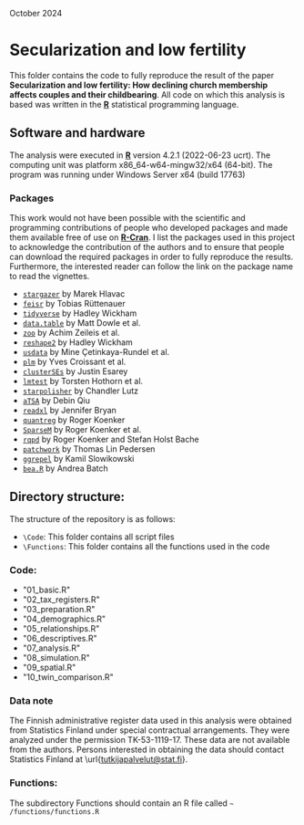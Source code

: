  October 2024

# Secularization and low fertility
This folder contains the code to fully reproduce the result of the paper **Secularization and low fertility: How declining church membership affects couples and their childbearing**. All code on which this analysis is based was written in the [**R**](https://www.r-project.org/) statistical programming language.


## Software and hardware
The analysis were executed in [**R**](https://www.r-project.org/) version 4.2.1 (2022-06-23 ucrt). The computing unit was platform x86_64-w64-mingw32/x64 (64-bit).
The program was running under Windows Server x64 (build 17763)

### Packages
This work would not have been possible with the scientific and programming contributions of people who developed packages and made them available free of use on [**R-Cran**](https://cran.r-project.org/). I list the packages used in this project to acknowledge the contribution of the authors and to ensure that people can download the required packages in order to fully reproduce the results. Furthermore, the interested reader can follow the link on the package name to read the vignettes.

- [`stargazer`](https://cran.r-project.org/web/packages/stargazer/vignettes/stargazer.pdf) by Marek Hlavac
- [`feisr`](https://cran.r-project.org/web/packages/feisr/index.html) by Tobias Rüttenauer
- [`tidyverse`](https://cran.r-project.org/web/packages/tidyverse/index.html) by Hadley Wickham
- [`data.table`](https://cran.r-project.org/web/packages/data.table/index.html) by Matt Dowle et al.
- [`zoo`](https://cran.r-project.org/web/packages/zoo/index.html) by Achim Zeileis et al.
- [`reshape2`](https://cran.r-project.org/web/packages/reshape2/index.html) by Hadley Wickham
- [`usdata`](https://cran.rstudio.com/web/packages/usdata/index.html>) by Mine  Çetinkaya-Rundel et al.
- [`plm`](https://cran.r-project.org/web/packages/plm/plm.pdf) by Yves Croissant et al.
- [`clusterSEs`](https://cran.r-project.org/web/packages/clusterSEs/index.html) by Justin Esarey
- [`lmtest`](https://cran.r-project.org/web/packages/lmtest/index.html) by Torsten Hothorn et al.
- [`starpolisher`](https://github.com/ChandlerLutz/starpolishr) by Chandler Lutz
- [`aTSA`](https://cran.r-project.org/web/packages/aTSA/aTSA.pdf) by Debin Qiu
- [`readxl`](https://cran.r-project.org/web/packages/readxl/index.html) by Jennifer Bryan
- [`quantreg`](https://cran.r-project.org/web/packages/quantreg/index.html) by Roger Koenker
- [`SparseM`](https://cran.r-project.org/web/packages/SparseM/index.html) by Roger Koenker et al.
- [`rqpd`](https://r-forge.r-project.org/projects/rqpd/) by Roger Koenker and Stefan Holst Bache
- [`patchwork`](https://cran.r-project.org/web/packages/patchwork/index.html) by Thomas Lin Pedersen
- [`ggrepel`](https://cran.r-project.org/web/packages/ggrepel/vignettes/ggrepel.html) by Kamil Slowikowski
- [`bea.R`](https://cran.r-project.org/web/packages/bea.R/bea.R.pdf) by Andrea Batch

## Directory structure:
The structure of the repository is as follows:

*   `\Code`: This folder contains all script files
*   `\Functions`: This folder contains all the functions used in the code 


### Code:
*  "01_basic.R" 
*  "02_tax_registers.R"                       
*  "03_preparation.R"     
*  "04_demographics.R"                   
*  "05_relationships.R"                 
*  "06_descriptives.R"                      
*  "07_analysis.R"            
*  "08_simulation.R"                          
*  "09_spatial.R"                           
*  "10_twin_comparison.R"                         

### Data note
The Finnish administrative register data used in this analysis were obtained from Statistics Finland under special contractual arrangements. They were analyzed under the permission TK-53-1119-17. These data are not available from the authors. Persons interested in obtaining the data should contact Statistics Finland at \url{tutkijapalvelut@stat.fi}.
### Functions: 
The subdirectory Functions should contain an R file called `~ /functions/functions.R`
